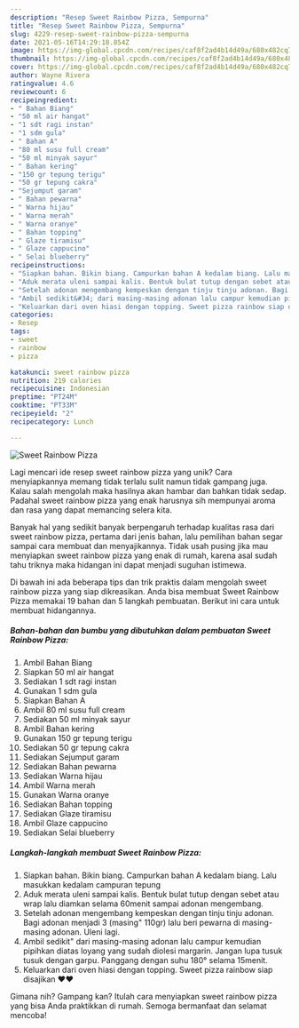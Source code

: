 ```yaml
---
description: "Resep Sweet Rainbow Pizza, Sempurna"
title: "Resep Sweet Rainbow Pizza, Sempurna"
slug: 4229-resep-sweet-rainbow-pizza-sempurna
date: 2021-05-16T14:29:18.854Z
image: https://img-global.cpcdn.com/recipes/caf8f2ad4b14d49a/680x482cq70/sweet-rainbow-pizza-foto-resep-utama.jpg
thumbnail: https://img-global.cpcdn.com/recipes/caf8f2ad4b14d49a/680x482cq70/sweet-rainbow-pizza-foto-resep-utama.jpg
cover: https://img-global.cpcdn.com/recipes/caf8f2ad4b14d49a/680x482cq70/sweet-rainbow-pizza-foto-resep-utama.jpg
author: Wayne Rivera
ratingvalue: 4.6
reviewcount: 6
recipeingredient:
- " Bahan Biang"
- "50 ml air hangat"
- "1 sdt ragi instan"
- "1 sdm gula"
- " Bahan A"
- "80 ml susu full cream"
- "50 ml minyak sayur"
- " Bahan kering"
- "150 gr tepung terigu"
- "50 gr tepung cakra"
- "Sejumput garam"
- " Bahan pewarna"
- " Warna hijau"
- " Warna merah"
- " Warna oranye"
- " Bahan topping"
- " Glaze tiramisu"
- " Glaze cappucino"
- " Selai blueberry"
recipeinstructions:
- "Siapkan bahan. Bikin biang. Campurkan bahan A kedalam biang. Lalu masukkan kedalam campuran tepung"
- "Aduk merata uleni sampai kalis. Bentuk bulat tutup dengan sebet atau wrap lalu diamkan selama 60menit sampai adonan mengembang."
- "Setelah adonan mengembang kempeskan dengan tinju tinju adonan. Bagi adonan menjadi 3 (masing&#34; 110gr) lalu beri pewarna di masing-masing adonan. Uleni lagi."
- "Ambil sedikit&#34; dari masing-masing adonan lalu campur kemudian pipihkan diatas loyang yang sudah diolesi margarin. Jangan lupa tusuk tusuk dengan garpu. Panggang dengan suhu 180° selama 15menit."
- "Keluarkan dari oven hiasi dengan topping. Sweet pizza rainbow siap disajikan ♥️♥️"
categories:
- Resep
tags:
- sweet
- rainbow
- pizza

katakunci: sweet rainbow pizza 
nutrition: 219 calories
recipecuisine: Indonesian
preptime: "PT24M"
cooktime: "PT33M"
recipeyield: "2"
recipecategory: Lunch

---
```



![Sweet Rainbow Pizza](https://img-global.cpcdn.com/recipes/caf8f2ad4b14d49a/680x482cq70/sweet-rainbow-pizza-foto-resep-utama.jpg)

Lagi mencari ide resep sweet rainbow pizza yang unik? Cara menyiapkannya memang tidak terlalu sulit namun tidak gampang juga. Kalau salah mengolah maka hasilnya akan hambar dan bahkan tidak sedap. Padahal sweet rainbow pizza yang enak harusnya sih mempunyai aroma dan rasa yang dapat memancing selera kita.



Banyak hal yang sedikit banyak berpengaruh terhadap kualitas rasa dari sweet rainbow pizza, pertama dari jenis bahan, lalu pemilihan bahan segar sampai cara membuat dan menyajikannya. Tidak usah pusing jika mau menyiapkan sweet rainbow pizza yang enak di rumah, karena asal sudah tahu triknya maka hidangan ini dapat menjadi suguhan istimewa.


Di bawah ini ada beberapa tips dan trik praktis dalam mengolah sweet rainbow pizza yang siap dikreasikan. Anda bisa membuat Sweet Rainbow Pizza memakai 19 bahan dan 5 langkah pembuatan. Berikut ini cara untuk membuat hidangannya.

<!--inarticleads1-->

##### Bahan-bahan dan bumbu yang dibutuhkan dalam pembuatan Sweet Rainbow Pizza:

1. Ambil  Bahan Biang
1. Siapkan 50 ml air hangat
1. Sediakan 1 sdt ragi instan
1. Gunakan 1 sdm gula
1. Siapkan  Bahan A
1. Ambil 80 ml susu full cream
1. Sediakan 50 ml minyak sayur
1. Ambil  Bahan kering
1. Gunakan 150 gr tepung terigu
1. Sediakan 50 gr tepung cakra
1. Sediakan Sejumput garam
1. Sediakan  Bahan pewarna
1. Sediakan  Warna hijau
1. Ambil  Warna merah
1. Gunakan  Warna oranye
1. Sediakan  Bahan topping
1. Sediakan  Glaze tiramisu
1. Ambil  Glaze cappucino
1. Sediakan  Selai blueberry




<!--inarticleads2-->

##### Langkah-langkah membuat Sweet Rainbow Pizza:

1. Siapkan bahan. Bikin biang. Campurkan bahan A kedalam biang. Lalu masukkan kedalam campuran tepung
1. Aduk merata uleni sampai kalis. Bentuk bulat tutup dengan sebet atau wrap lalu diamkan selama 60menit sampai adonan mengembang.
1. Setelah adonan mengembang kempeskan dengan tinju tinju adonan. Bagi adonan menjadi 3 (masing&#34; 110gr) lalu beri pewarna di masing-masing adonan. Uleni lagi.
1. Ambil sedikit&#34; dari masing-masing adonan lalu campur kemudian pipihkan diatas loyang yang sudah diolesi margarin. Jangan lupa tusuk tusuk dengan garpu. Panggang dengan suhu 180° selama 15menit.
1. Keluarkan dari oven hiasi dengan topping. Sweet pizza rainbow siap disajikan ♥️♥️




Gimana nih? Gampang kan? Itulah cara menyiapkan sweet rainbow pizza yang bisa Anda praktikkan di rumah. Semoga bermanfaat dan selamat mencoba!
